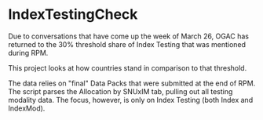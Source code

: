 # IndexTestingCheck

Due to conversations that have come up the week of March 26, OGAC has returned to the 30% threshold share of Index Testing that was mentioned during RPM.

This project looks at how countries stand in comparison to that threshold. 

The data relies on "final" Data Packs that were submitted at the end of RPM. The script parses the Allocation by SNUxIM tab, pulling out all testing modality data. The focus, however, is only on Index Testing (both Index and IndexMod).  